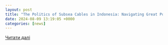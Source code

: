 ```yaml
---
layout: post
title: "The Politics of Subsea Cables in Indonesia: Navigating Great Power Competition – Peace Research Institute Oslo (PRIO)"
date: 2024-08-09 13:19:05 +0000
categories: [news]
---
```


[Читати далі](https://www.prio.org/publications/14070)
